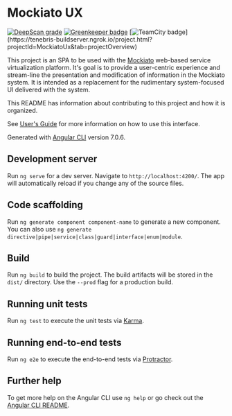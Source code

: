 # Mockiato UX

[![DeepScan grade](https://deepscan.io/api/teams/2522/projects/3668/branches/32133/badge/grade.svg)](https://deepscan.io/dashboard#view=project&tid=2522&pid=3668&bid=32133)
[![Greenkeeper badge](https://badges.greenkeeper.io/tenebris/mockiato-ux.svg)](https://greenkeeper.io/)
[![TeamCity badge](https://tenebris-buildserver.ngrok.io/app/rest/builds/buildType:(id:MockiatoUx_Build)/statusIcon)](https://tenebris-buildserver.ngrok.io/project.html?projectId=MockiatoUx&tab=projectOverview)

This project is an SPA to be used with the [Mockiato](https://github.com/Optum/mockiato) web-based service virtualization platform.  It's goal is to provide
a user-centric experience and stream-line the presentation and modification of information in the Mockiato system.  It is intended as a replacement for the 
rudimentary system-focused UI delivered with the system.

This README has information about contributing to this project and how it is organized.

See [User's Guide](https://tenebris.github.io/mockiato-ux/users-guide) for more information on how to use this interface.


Generated with [Angular CLI](https://github.com/angular/angular-cli) version 7.0.6.

## Development server

Run `ng serve` for a dev server. Navigate to `http://localhost:4200/`. The app will automatically reload if you change any of the source files.

## Code scaffolding

Run `ng generate component component-name` to generate a new component. You can also use `ng generate directive|pipe|service|class|guard|interface|enum|module`.

## Build

Run `ng build` to build the project. The build artifacts will be stored in the `dist/` directory. Use the `--prod` flag for a production build.

## Running unit tests

Run `ng test` to execute the unit tests via [Karma](https://karma-runner.github.io).

## Running end-to-end tests

Run `ng e2e` to execute the end-to-end tests via [Protractor](http://www.protractortest.org/).

## Further help

To get more help on the Angular CLI use `ng help` or go check out the [Angular CLI README](https://github.com/angular/angular-cli/blob/master/README.md).
